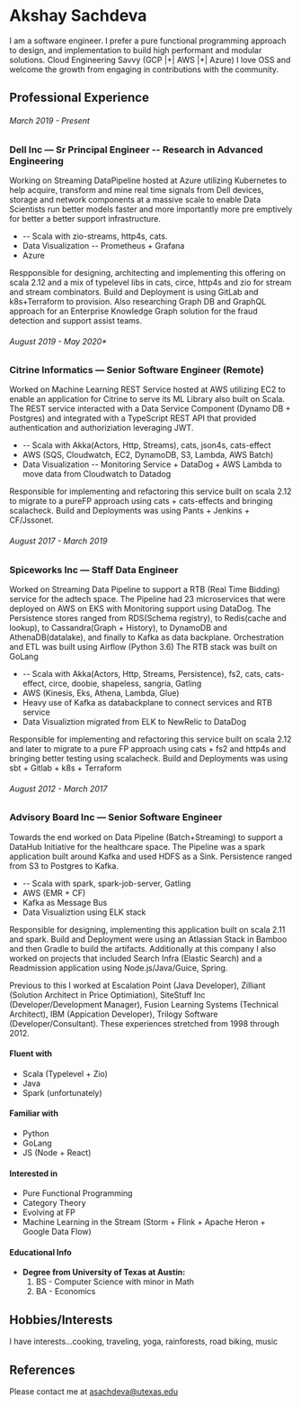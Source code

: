 # Akshay Sachdeva
I am a software engineer.
I prefer a pure functional programming approach to design, and implementation to build high performant and modular
solutions.
Cloud Engineering Savvy (GCP |+| AWS |+| Azure)
I love OSS and welcome the growth from engaging in contributions with the community.


## Professional Experience
###### *March 2019 - Present*
### Dell Inc — Sr Principal Engineer -- Research in Advanced Engineering
Working on Streaming DataPipeline hosted at Azure utilizing Kubernetes to help acquire, transform and mine real time
signals from Dell devices, storage and network components at a massive scale to enable Data Scientists run better
models faster and more importantly more pre emptively for better a better support infrastructure.

* -- Scala with zio-streams, http4s, cats.
* Data Visualization -- Prometheus + Grafana
* Azure

Respponsible for designing, architecting and implementing this offering on scala 2.12 and a mix of typelevel libs in
cats, circe, http4s and zio for stream and stream combinators.  Build and Deployment is using GitLab and k8s+Terraform
to provision.  Also researching Graph DB and GraphQL approach for an Enterprise Knowledge Graph solution for the fraud
detection and support assist teams.

###### August 2019 - May 2020*
### Citrine Informatics — Senior Software Engineer (Remote)
Worked on Machine Learning REST Service hosted at AWS utilizing EC2 to enable an application for Citrine to serve its ML
Library also built on Scala.  The REST service interacted with a Data Service Component (Dynamo DB + Postgres) and integrated
with a TypeScript REST API that provided authentication and authoriziation leveraging JWT.

* -- Scala with Akka(Actors, Http, Streams), cats, json4s, cats-effect
* AWS (SQS, Cloudwatch, EC2, DynamoDB, S3, Lambda, AWS Batch)
* Data Visualization -- Monitoring Service + DataDog + AWS Lambda to move data from Cloudwatch to Datadog

Responsible for implementing and refactoring this service built on scala 2.12 to migrate to a pureFP approach using cats +
cats-effects and bringing scalacheck.  Build and Deployments was using Pants + Jenkins + CF/Jssonet.

###### August 2017 - March 2019
### Spiceworks Inc — Staff Data Engineer
Worked on Streaming Data Pipeline to support a RTB (Real Time Bidding) service for the adtech space.  The Pipeline had 23
microservices that were deployed on AWS on EKS with Monitoring support using DataDog.  The Persistence stores ranged
from RDS(Schema registry), to Redis(cache and lookup), to Cassandra(Graph + History), to DynamoDB and AthenaDB(datalake),
and finally to Kafka as data backplane.
Orchestration and ETL was built using Airflow (Python 3.6)
The RTB stack was built on GoLang

* -- Scala with Akka(Actors, Http, Streams, Persistence), fs2, cats, cats-effect, circe, doobie, shapeless, sangria, Gatling
* AWS (Kinesis, Eks, Athena, Lambda, Glue)
* Heavy use of Kafka as databackplane to connect services and RTB service
* Data Visualiztion migrated from ELK to NewRelic to DataDog

Responsible for implementing and refactoring this service built on scala 2.12 and later to migrate to a pure FP approach using cats +
fs2 and http4s and bringing better testing using scalacheck.  Build and Deployments was using sbt + Gitlab + k8s +
Terraform

###### August 2012 - March 2017
### Advisory Board Inc — Senior Software Engineer
Towards the end worked on Data Pipeline (Batch+Streaming) to support a DataHub Initiative for the healthcare space.  The Pipeline was a
spark application built around Kafka and used HDFS as a Sink. Persistence ranged from S3 to Postgres to Kafka.

* -- Scala with spark, spark-job-server, Gatling
* AWS (EMR + CF)
* Kafka as Message Bus
* Data Visualiztion using ELK stack

Responsible for designing, implementing this application built on scala 2.11 and spark.  Build and Deployment were using
an Atlassian Stack in Bamboo and then Gradle to build the artifacts.  Additionally at this company I also worked on
projects that included Search Infra (Elastic Search) and a Readmission application using Node.js/Java/Guice, Spring.

Previous to this I worked at Escalation Point (Java Developer), Zilliant (Solution Architect in Price Optimiation),
SiteStuff Inc (Developer/Development Manager), Fusion Learning Systems (Technical Architect), IBM (Appication
Developer), Trilogy Software (Developer/Consultant).  These experiences stretched from 1998 through 2012.

#### Fluent with
  * Scala (Typelevel + Zio)
  * Java
  * Spark (unfortunately)

#### Familiar with
  * Python
  * GoLang
  * JS (Node + React)

#### Interested in
  * Pure Functional Programming
  * Category Theory
  * Evolving at FP
  * Machine Learning in the Stream (Storm + Flink + Apache Heron + Google Data Flow)

#### Educational Info
- **Degree from University of Texas at Austin:**
  1. BS - Computer Science with minor in Math
  2. BA - Economics

## Hobbies/Interests
I have interests...cooking, traveling, yoga, rainforests, road biking, music

##   References
Please contact me at [asachdeva@utexas.edu](mailto:asachdeva@utexas.edu)
